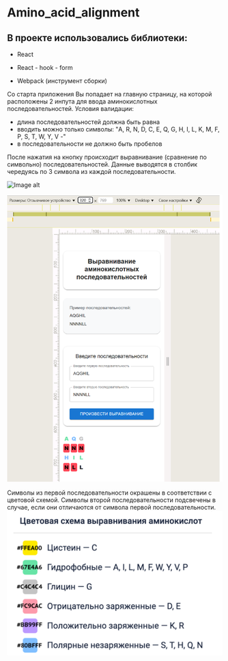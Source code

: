 # Amino_acid_alignment
## В проекте использовались библиотеки:
- React
- React - hook - form

- Webpack (инструмент сборки)

Со старта приложения Вы попадает на главную страницу, на которой расположены 2 инпута для ввода аминокислотных последовательностей.
Условия валидации:
 - длина последовательностей должна быть равна
 - вводить можно только символы: "A, R, N, D, C, E, Q, G, H, I, L, K, M, F, P, S, T, W, Y, V -"
 - в последовательности не должно быть пробелов

После нажатия на кнопку происходит выравнивание (сравнение по символьно) последовательностей.
Данные выводятся в столбик чередуясь по 3 символа из каждой последовательности.

![Image alt](https://github.com/LenaRybinskova/amino_acid_alignment/blob/main/1.bmp)

![Image alt](https://github.com/LenaRybinskova/amino_acid_alignment/blob/main/2.bmp)


Символы из первой последовательности окрашены в соответствии с цветовой схемой.
Символы второй последовательности подсвечены в случае, если они отличаются от символа первой последовательности.
![Image alt](https://github.com/LenaRybinskova/amino_acid_alignment/blob/main/3.bmp)



  
